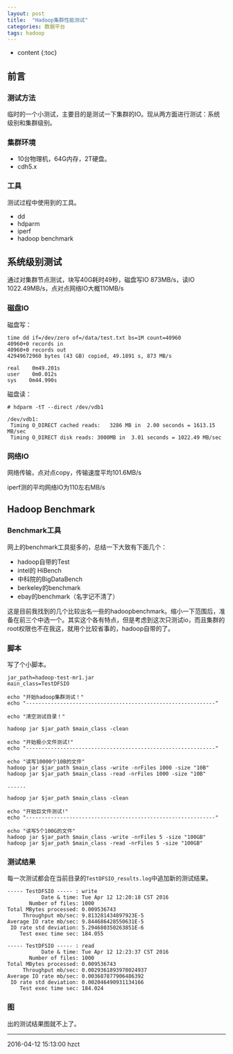 ```yaml
---
layout: post
title:  "Hadoop集群性能测试"
categories: 数据平台
tags: hadoop
---
```


* content
{:toc}


## 前言

### 测试方法

临时的一个小测试，主要目的是测试一下集群的IO。现从两方面进行测试：系统级别和集群级别。




### 集群环境

- 10台物理机，64G内存，2T硬盘。
- cdh5.x

### 工具

测试过程中使用到的工具。

- dd
- hdparm
- iperf
- hadoop benchmark

## 系统级别测试

通过对集群节点测试，块写40G耗时49秒，磁盘写IO 873MB/s，读IO 1022.49MB/s，点对点网络IO大概110MB/s

### 磁盘IO

磁盘写：

```
time dd if=/dev/zero of=/data/test.txt bs=1M count=40960
40960+0 records in
40960+0 records out
42949672960 bytes (43 GB) copied, 49.1891 s, 873 MB/s

real    0m49.201s
user    0m0.012s
sys    0m44.990s

```

磁盘读：

```
# hdparm -tT --direct /dev/vdb1

/dev/vdb1:
 Timing O_DIRECT cached reads:   3286 MB in  2.00 seconds = 1613.15 MB/sec
 Timing O_DIRECT disk reads: 3000MB in  3.01 seconds = 1022.49 MB/sec
```

### 网络IO

网络传输，点对点copy，传输速度平均101.6MB/s

iperf测的平均网络IO为110左右MB/s

## Hadoop Benchmark

### Benchmark工具

网上的benchmark工具挺多的，总结一下大致有下面几个：

- hadoop自带的Test
- intel的 HiBench
- 中科院的BigDataBench
- berkeley的benchmark
- ebay的benchmark（名字记不清了）

这是目前我找到的几个比较出名一些的hadoopbenchmark。缩小一下范围后，准备在前三个中选一个。其实这个各有特点，但是考虑到这次只测试io，而且集群的root权限也不在我这，就用个比较省事的，hadoop自带的了。


### 脚本

写了个小脚本。

```
jar_path=hadoop-test-mr1.jar
main_class=TestDFSIO

echo "开始hadoop集群测试！"
echo "-------------------------------------------------------------"

echo "清空测试目录！"

hadoop jar $jar_path $main_class -clean

echo "开始极小文件测试!"
echo "-------------------------------------------------------------"

echo "读写10000个10B的文件"
hadoop jar $jar_path $main_class -write -nrFiles 1000 -size "10B"
hadoop jar $jar_path $main_class -read -nrFiles 1000 -size "10B"

......

hadoop jar $jar_path $main_class -clean

echo "开始巨文件测试!"
echo "-------------------------------------------------------------"

echo "读写5个100G的文件"
hadoop jar $jar_path $main_class -write -nrFiles 5 -size "100GB"
hadoop jar $jar_path $main_class -read -nrFiles 5 -size "100GB"

```

### 测试结果

每一次测试都会在当前目录的`TestDFSIO_results.log`中追加新的测试结果。

```
----- TestDFSIO ----- : write
           Date & time: Tue Apr 12 12:20:18 CST 2016
       Number of files: 1000
Total MBytes processed: 0.009536743
     Throughput mb/sec: 9.813281434897923E-5
Average IO rate mb/sec: 9.844686428550631E-5
 IO rate std deviation: 5.294680350263851E-6
    Test exec time sec: 184.055

----- TestDFSIO ----- : read
           Date & time: Tue Apr 12 12:23:37 CST 2016
       Number of files: 1000
Total MBytes processed: 0.009536743
     Throughput mb/sec: 0.0029361893978024937
Average IO rate mb/sec: 0.003687877906486392
 IO rate std deviation: 0.002046490931134166
    Test exec time sec: 184.024
```

### 图

出的测试结果图就不上了。

***
2016-04-12 15:13:00 hzct
